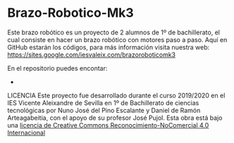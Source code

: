 # Brazo-Robotico-Mk3
Este brazo robótico es un proyecto de 2 alumnos de 1º de bachillerato, el cual consiste en hacer un brazo robótico con motores paso a paso.
Aquí en GitHub estarán los códigos, para más información visita nuestra web: https://sites.google.com/iesvaleix.com/brazoroboticomk3

En el repositorio puedes encontar:

-  


LICENCIA
Este proyecto fue desarrollado durante el curso 2019/2020 en el IES Vicente Aleixandre de Sevilla en 1º de Bachillerato de ciencias tecnológicas por Nuno José del Pino Escalante y Daniel de Ramón Arteagabeitia, con el apoyo de su profesor José Pujol. 
Esta obra está bajo una <a rel="license" href="http://creativecommons.org/licenses/by-nc/4.0/"> licencia de Creative Commons Reconocimiento-NoComercial 4.0 Internacional

